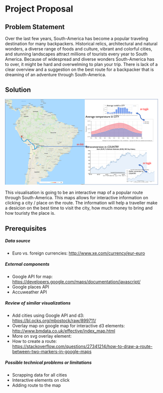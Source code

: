 # Project Proposal
## Problem Statement
Over the last few years, South-America has become a popular traveling destination for many backpackers. Historical relics, architectural and natural wonders, a diverse range of foods and culture, vibrant and colorful cities, and stunning landscapes attract millions of tourists every year to South America. Because of widespread and diverse wonders South-America has to over, it might be hard and overwelming to plan your trip. There is lack of a clear overview and a suggestion on the best route for a backpacker that is dreaming of an adventure through South-America.

## Solution

![alt text](Doc/GeneralIdea.png "General Idea For Project Proposal")

This visualisation is going to be an interactive map of a popular route through South-America. This maps allows for interactive information on clicking a city / place on the route. The information will help a traveller make a desicion on the best time to visit the city, how much money to bring and how touristy the place is.

## Prerequisites
##### Data source
- Euro vs. foreign currencies: http://www.xe.com/currency/eur-euro

##### External components
- Google API for map: https://developers.google.com/maps/documentation/javascript/
- Google places API
- Accuweather API

##### Review of similar visualizations
- Add cities using Google API and d3: https://bl.ocks.org/mbostock/raw/899711/
- Overlay map on google map for interactive d3 elements: http://www.bmdata.co.uk/effective/index_map.html
- More on svg overlay element:
- How to create a route: https://stackoverflow.com/questions/27341214/how-to-draw-a-route-between-two-markers-in-google-maps

##### Possible technical problems or limitations
- Scrapping data for all cities
- Interactive elements on click
- Adding route to the map
